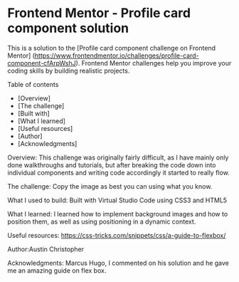 # Frontend Mentor - Profile card component solution

This is a solution to the [Profile card component challenge on Frontend Mentor]
(https://www.frontendmentor.io/challenges/profile-card-component-cfArpWshJ).
 Frontend Mentor challenges help you improve your coding skills by building realistic projects. 

Table of contents

- [Overview]
- [The challenge]
- [Built with]
- [What I learned]
- [Useful resources]
- [Author]
- [Acknowledgments]

Overview:
This challenge was originally fairly difficult, as I have mainly only done walkthroughs and tutorials,
but after breaking the code down into individual components and writing code accordingly it started 
to really flow.

The challenge:
Copy the image as  best you can using what you know.

What I used to build:
Built with Virtual Studio Code using CSS3 and HTML5

What I learned:
I learned how to implement background images and how to position them, 
as well as using positioning in a dynamic context.

Useful resources: 
https://css-tricks.com/snippets/css/a-guide-to-flexbox/

Author:Austin Christopher

Acknowledgments:
Marcus Hugo, I commented on his solution and he gave me an amazing guide on flex box.

